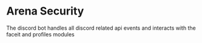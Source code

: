 
# Arena Security

The discord bot handles all discord related api events and interacts with the faceit and profiles modules
